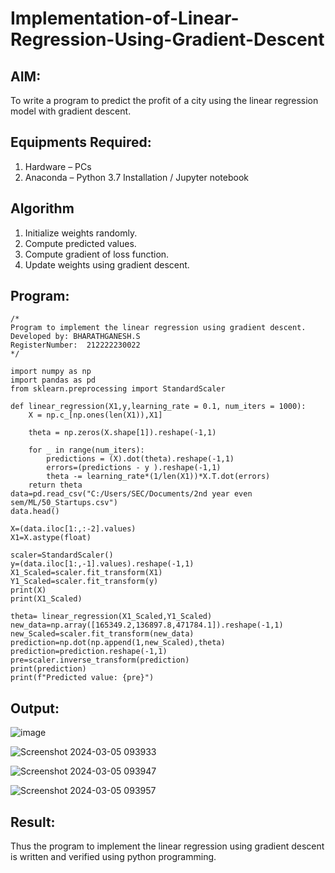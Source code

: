 # Implementation-of-Linear-Regression-Using-Gradient-Descent

## AIM:
To write a program to predict the profit of a city using the linear regression model with gradient descent.

## Equipments Required:
1. Hardware – PCs
2. Anaconda – Python 3.7 Installation / Jupyter notebook

## Algorithm
1. Initialize weights randomly.
2. Compute predicted values.
3. Compute gradient of loss function.
4. Update weights using gradient descent.

## Program:
```
/*
Program to implement the linear regression using gradient descent.
Developed by: BHARATHGANESH.S
RegisterNumber:  212222230022
*/
```
```
import numpy as np
import pandas as pd
from sklearn.preprocessing import StandardScaler

def linear_regression(X1,y,learning_rate = 0.1, num_iters = 1000):
    X = np.c_[np.ones(len(X1)),X1]
    
    theta = np.zeros(X.shape[1]).reshape(-1,1)
    
    for _ in range(num_iters):
        predictions = (X).dot(theta).reshape(-1,1)
        errors=(predictions - y ).reshape(-1,1)
        theta -= learning_rate*(1/len(X1))*X.T.dot(errors)
    return theta
data=pd.read_csv("C:/Users/SEC/Documents/2nd year even sem/ML/50_Startups.csv")
data.head()

X=(data.iloc[1:,:-2].values)
X1=X.astype(float)

scaler=StandardScaler()
y=(data.iloc[1:,-1].values).reshape(-1,1)
X1_Scaled=scaler.fit_transform(X1)
Y1_Scaled=scaler.fit_transform(y)
print(X)
print(X1_Scaled)

theta= linear_regression(X1_Scaled,Y1_Scaled)
new_data=np.array([165349.2,136897.8,471784.1]).reshape(-1,1)
new_Scaled=scaler.fit_transform(new_data)
prediction=np.dot(np.append(1,new_Scaled),theta)
prediction=prediction.reshape(-1,1)
pre=scaler.inverse_transform(prediction)
print(prediction)
print(f"Predicted value: {pre}")
```
## Output:
![image](https://github.com/bharathganeshsivasankaran/Implementation-of-Linear-Regression-Using-Gradient-Descent/assets/119478098/5dae8548-0bae-451b-8a0a-7fe08917b5e2)

![Screenshot 2024-03-05 093933](https://github.com/bharathganeshsivasankaran/Implementation-of-Linear-Regression-Using-Gradient-Descent/assets/119478098/e6a462e4-056f-438c-906f-c71e58a981b5)

![Screenshot 2024-03-05 093947](https://github.com/bharathganeshsivasankaran/Implementation-of-Linear-Regression-Using-Gradient-Descent/assets/119478098/b7123630-e23f-421f-a3c8-4b9f608b2603)

![Screenshot 2024-03-05 093957](https://github.com/bharathganeshsivasankaran/Implementation-of-Linear-Regression-Using-Gradient-Descent/assets/119478098/67a4aecf-838d-40d4-b7b5-c407670f6f2e)

## Result:
Thus the program to implement the linear regression using gradient descent is written and verified using python programming.
